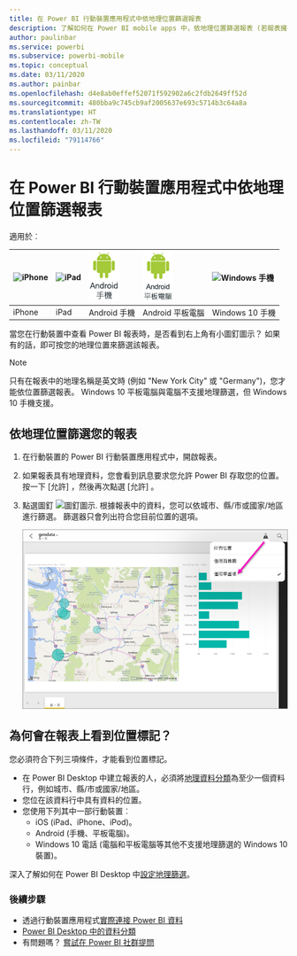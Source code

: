 ```yaml
---
title: 在 Power BI 行動裝置應用程式中依地理位置篩選報表
description: 了解如何在 Power BI mobile apps 中，依地理位置篩選報表 (若報表擁有者已設定地理標記)。
author: paulinbar
ms.service: powerbi
ms.subservice: powerbi-mobile
ms.topic: conceptual
ms.date: 03/11/2020
ms.author: painbar
ms.openlocfilehash: d4e8ab0effef52071f592902a6c2fdb2649ff52d
ms.sourcegitcommit: 480bba9c745cb9af2005637e693c5714b3c64a8a
ms.translationtype: HT
ms.contentlocale: zh-TW
ms.lasthandoff: 03/11/2020
ms.locfileid: "79114766"
---
```

# <a name="filter-a-report-by-geographic-location-in-the-power-bi-mobile-apps"></a>在 Power BI 行動裝置應用程式中依地理位置篩選報表
適用於︰

| ![iPhone](./media/mobile-apps-geographic-filtering/iphone-logo-50-px.png) | ![iPad](./media/mobile-apps-geographic-filtering/ipad-logo-50-px.png) | ![Android 手機](./media/mobile-apps-geographic-filtering/android-phone-logo-50-px.png) | ![Android 平板電腦](./media/mobile-apps-view-dashboard/android-tablet-logo-50-px.png) | ![Windows 手機](./media/mobile-apps-geographic-filtering/win-10-logo-50-px.png) |
|:--- |:--- |:--- |:--- |:--- |
| iPhone |iPad |Android 手機 |Android 平板電腦 |Windows 10 手機 |

當您在行動裝置中查看 Power BI 報表時，是否看到右上角有小圖釘圖示？ 如果有的話，即可按您的地理位置來篩選該報表。

> [!NOTE]
> 只有在報表中的地理名稱是英文時 (例如 "New York City" 或 "Germany")，您才能依位置篩選報表。 Windows 10 平板電腦與電腦不支援地理篩選，但 Windows 10 手機支援。
> 
> 

## <a name="filter-your-report-by-your-geographic-location"></a>依地理位置篩選您的報表
1. 在行動裝置的 Power BI 行動裝置應用程式中，開啟報表。
2. 如果報表具有地理資料，您會看到訊息要求您允許 Power BI 存取您的位置。 按一下 [允許]  ，然後再次點選 [允許]  。
3. 點選圖釘 ![圖釘圖示](./media/mobile-apps-geographic-filtering/power-bi-mobile-geo-icon.png). 根據報表中的資料，您可以依城市、縣/市或國家/地區進行篩選。 篩選器只會列出符合您目前位置的選項。
   
    ![圖釘篩選](./media/mobile-apps-geographic-filtering/power-bi-mobile-geo-map-set-filter.png)

## <a name="why-dont-i-see-location-tags-on-a-report"></a>為何會在報表上看到位置標記？
您必須符合下列三項條件，才能看到位置標記。 

* 在 Power BI Desktop 中建立報表的人，必須將[地理資料分類](../../desktop-mobile-geofiltering.md)為至少一個資料行，例如城市、縣/市或國家/地區。
* 您位在該資料行中具有資料的位置。
* 您使用下列其中一部行動裝置︰
  * iOS (iPad、iPhone、iPod)。
  * Android (手機、平板電腦)。
  * Windows 10 電話 (電腦和平板電腦等其他不支援地理篩選的 Windows 10 裝置)。

深入了解如何在 Power BI Desktop 中[設定地理篩選](../../desktop-mobile-geofiltering.md)。

### <a name="next-steps"></a>後續步驟
* 透過行動裝置應用程式[實際連接 Power BI 資料](mobile-apps-data-in-real-world-context.md)
* [Power BI Desktop 中的資料分類](../../desktop-data-categorization.md) 
* 有問題嗎？ [嘗試在 Power BI 社群提問](https://community.powerbi.com/)

